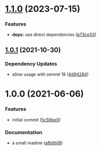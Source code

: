 # [1.1.0](https://github.com/gliech/semantic-release-config-github-generic/compare/v1.0.1...v1.1.0) (2023-07-15)


### Features

* **deps:** use direct dependencies ([b73ce33](https://github.com/gliech/semantic-release-config-github-generic/commit/b73ce33d31c7617d9aac2b89273233799d39b883))

## [1.0.1](https://github.com/gliech/semantic-release-config-github-generic/compare/v1.0.0...v1.0.1) (2021-10-30)


### Dependency Updates

* allow usage with semrel 18 ([4d94284](https://github.com/gliech/semantic-release-config-github-generic/commit/4d94284aed8976ab61a772eeb1ab9b87e53eeb30))

# 1.0.0 (2021-06-06)


### Features

* initial commit ([5c56be0](https://github.com/gliech/semantic-release-config-github-generic/commit/5c56be0716b631812b2d48cdfb293e9d6a1c7435))


### Documentation

* a small readme ([afb6b18](https://github.com/gliech/semantic-release-config-github-generic/commit/afb6b1845d413fcfb04b5ad92153caa5cc26d942))
